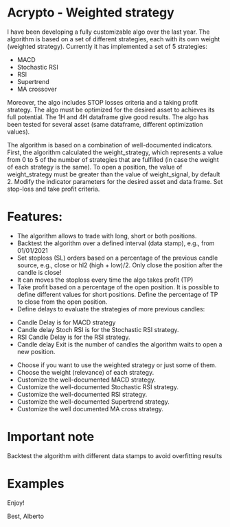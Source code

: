 # Acrypto - Weighted strategy 

I have been developing a fully customizable algo over the last year. The algorithm is based on a set of different strategies, each with its own weight (weighted strategy). Currently it has implemented a set of 5 strategies:

* MACD
* Stochastic RSI
* RSI
* Supertrend
* MA crossover

Moreover, the algo includes STOP losses criteria and a taking profit strategy. The algo must be optimized for the desired asset to achieves its full potential. The 1H and 4H dataframe give good results. The algo has been tested for several asset (same dataframe, different optimization values).



The algorithm is based on a combination of well-documented indicators. First, the algorithm calculated the weight_strategy, which represents a value from 0 to 5 of the number of strategies that are fulfilled (in case the weight of each strategy is the same). To open a position, the value of weight_strategy must be greater than the value of weight_signal, by default 2. Modify the indicator parameters for the desired asset and data frame. Set stop-loss and take profit criteria.

# Features:

* The algorithm allows to trade with long, short or both positions.
* Backtest the algorithm over a defined interval (data stamp), e.g., from 01/01/2021
* Set stoploss (SL) orders based on a percentage of the previous candle source, e.g., close or hl2 (high + low)/2. Only close the position after the candle is close!
* It can moves the stoploss every time the algo takes profit (TP)
* Take profit based on a percentage of the open position. It is possible to define different values ​​for short positions. Define the percentage of TP to close from the open position.
* Define delays to evaluate the strategies of more previous candles:
+ Candle Delay is for MACD strategy
+ Candle delay Stoch RSI is for the Stochastic RSI strategy.
+ RSI Candle Delay is for the RSI strategy.
+ Candle delay Exit is the number of candles the algorithm waits to open a new position.
* Choose if you want to use the weighted strategy or just some of them.
* Choose the weight (relevance) of each strategy.
* Customize the well-documented MACD strategy.
* Customize the well-documented Stochastic RSI strategy.
* Customize the well-documented RSI strategy.
* Customize the well-documented Supertrend strategy.
* Customize the well documented MA cross strategy.



# Important note
Backtest the algorithm with different data stamps to avoid overfitting results


# Examples



Enjoy!

Best,
Alberto
